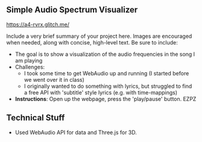 ## Simple Audio Spectrum Visualizer

https://a4-rvrx.glitch.me/

Include a very brief summary of your project here. Images are encouraged when needed, along with concise, high-level text. Be sure to include:
- The goal is to show a visualization of the audio frequencies in the song I am playing
- Challenges:
  - I took some time to get WebAudio up and running (I started before we went over it in class)
  - I originally wanted to do something with lyrics, but struggled to find a free API with 'subtitle' style lyrics (e.g. with time-mappings)
- **Instructions**: Open up the webpage, press the 'play/pause' button. EZPZ

## Technical Stuff
- Used WebAudio API for data and Three.js for 3D.
